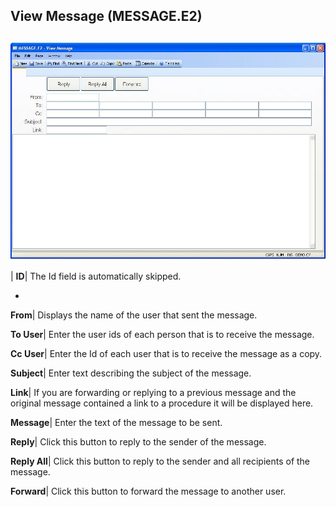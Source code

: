 ## View Message (MESSAGE.E2)
<PageHeader />

##

![](./MESSAGE-E2-1.jpg)

| **ID**|  The Id field is automatically skipped.

-  
**From**|  Displays the name of the user that sent the message.

**To User**|  Enter the user ids of each person that is to receive the
message.

**Cc User**|  Enter the Id of each user that is to receive the message as a
copy.

**Subject**|  Enter text describing the subject of the message.

**Link**|  If you are forwarding or replying to a previous message and the
original message contained a link to a procedure it will be displayed here.

**Message**|  Enter the text of the message to be sent.

**Reply**|  Click this button to reply to the sender of the message.

**Reply All**|  Click this button to reply to the sender and all recipients of
the message.

**Forward**|  Click this button to forward the message to another user.


<badge text= "Version 8.10.57 " vertical="middle" />

<PageFooter />
